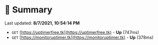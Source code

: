 # 📖 Summary
Last updated: **8/7/2021, 10:54:14 PM**

- `GET` [https://uptimerfree.tk](https://uptimerfree.tk) - **Up** (747ms)
- `GET` [https://monitoruptimer.tk](https://monitoruptimer.tk) - **Up** (378ms)
